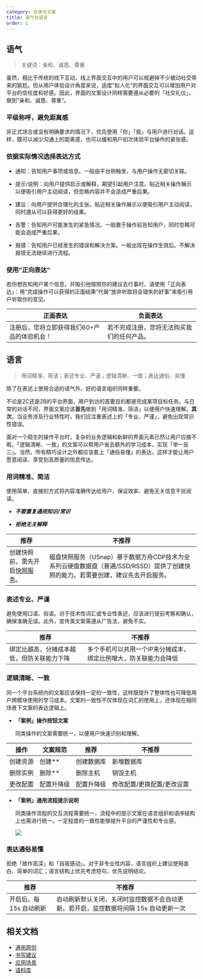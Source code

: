 ```yaml
---
category: 反馈与文案
title: 语气及语言
order: 1
---
```


## 语气

> 关键词：亲和、诚恳、尊重

虽然，相比于传统的线下互动，线上界面交互中的用户可以规避掉不少被动社交带来的尴尬。但从用户体验设计角度来说，适度“拟人化”的界面交互可以增加用户对平台的信任度和好感。因此，界面的文案设计同样需要遵从必要的「社交礼仪」，做到“亲和、诚恳、尊重”。

### 平级称呼，避免距离感

非正式场合或没有明确要求的情况下，优先使用「你」「我」与用户进行对话。这样，既可以减少沟通上的距离感，也可以缓和用户初次体验平台操作的紧张感。

### 依据实际情况选择表达方式

- 通知：告知用户事项或信息。一般由平台侧触发，与用户操作无密切关联。

- 提示/说明：向用户提供启示或解释，期望引起用户注意。贴近相关操作展示以便吸引用户主动阅读，但忽略内容并不会造成严重后果。

- 建议：向用户提供合理化的主张。贴近相关操作展示以便吸引用户主动阅读，同时遵从可以获得更好的结果。

- 告警：告知用户可能发生的紧急情况。一般置于操作前告知用户，同时忽略可能会造成严重后果。

- 报错：告知用户已经发生的错误和解决方案。一般出现在操作生效后。不解决报错无法继续进行流程。

  

### 使用“正向表达”

若你想告知用户某个信息，并吸引他按照你的建议去行事时，请使用「正向表达」：用“完成操作可以获得的正面结果”代替“放弃听取将会错失的好事”来吸引用户听取你的意见。

| 正面表达                                    | 负面表达                                   |
| ------------------------------------------- | ------------------------------------------ |
| 注册后，您将立即获得我们60+产品的体验机会！ | 若不完成注册，您将无法购买我们的任何产品。 |



## 语言

> 用词精准、简洁；表述专业、严谨；逻辑清晰、一致；表达通俗、易懂

除了在表述上使用合适的语气外，好的语言组织同样重要。

不论是2C还是2B的平台界面，用户到访的首要目的都是完成某项目标任务。与日常的对话不同，界面文案应该**首先**做到「用词精准、简洁」以便用户快速理解。**其次**，当业务涉及行业特性时，我们应注重表述上的「专业、严谨」，避免出现常识性错误。

面对一个陌生的操作平台时，复杂的业务逻辑和新鲜的界面元素已然让用户应接不暇，「逻辑清晰、一致」的文案可以帮用户省去额外的学习成本，实现「举一反三」。当然，所有精巧设计之外都应该套上「通俗易懂」的表达，这样才能让用户愿意阅读、享受到高质量的信息传达。

### 用词精准、简洁

使用简单、直接的方式将内容准确传达给用户，保证效率、避免无关信息干扰阅读。

- ***不要重复通用知识/常识***

- ***拒绝无关解释***

| 推荐                               | 不推荐                                                       |
| ---------------------------------- | ------------------------------------------------------------ |
| 创建快照前，需先开启[快照服务]()。 | 磁盘快照服务（USnap）基于数据方舟CDP技术为全系列云硬盘数据盘（普通/SSD/RSSD）提供了创建快照的能力。若需要创建，建议先去开启服务。 |



### 表述专业、严谨

避免使用口语、俗语。对于技术性词汇或专业性表述，应该进行提前考察和确认，确保准确无误。此外，宣传类文案需遵从广告法，避免不实。

| 推荐                                       | 不推荐                                                       |
| ------------------------------------------ | ------------------------------------------------------------ |
| 绑定比越高，分摊成本越低，但防关联能力下降 | 多个手机可以共用一个IP来分摊成本，绑定比例增大，防关联能力会降低 |




### 逻辑清晰、一致

同一个平台系统内的文案应该保持一定的一致性，这样既提升了整体性也可降低用户跨模块使用的学习成本。文案的一致性不仅体现在词汇的使用上，还体现在相同场景下文案的表达逻辑上。

- **「案例」操作按钮文案**

  同类操作的文案需要统一，以便用户快速识别和理解。

| 操作     | 文案规范   | 推荐       | 不推荐                     |
| -------- | ---------- | ---------- | -------------------------- |
| 创建资源 | 创建**     | 创建数据库 | 新增数据库                 |
| 删除实例 | 删除**     | 删除主机   | 销毁主机                   |
| 更改配置 | 配置升降级 | 配置升降级 | 修改配置/更换配置/更改设置 |

- **「案例」通用流程提示说明**

  同类操作流程的交互流程需要统一，流程中的提示文案在语言组织和语序结构上也需进行统一。一定程度的一致性能够提升平台的严谨性和专业感。

  ![](https://www-s.ucloud.cn/2022/11/e52045ce2b233cb97bcfac9db41eb80d_1668414177232.png)

### 表达通俗易懂

拒绝「故作高深」和「自我感动」。对于非专业性内容，语言组织上建议使用直白、简单的词汇；语言结构上优先考虑短句、优先说明结论。

| 推荐                    | 不推荐                                                       |
| ----------------------- | ------------------------------------------------------------ |
| 开启后，每 15s 自动刷新 | 自动刷新默认关闭，关闭时监控数据不会自动更新。若开启，监控数据将间隔 15s 自动更新一次 |


## 相关文档
- [通用原则](/spec/copywriting_default/)
- [书写建议](/spec/copywriting_writing/)
- [应用场景](/spec/feedback_application/)
- [语料库](/spec/copywriting_corpus/)

